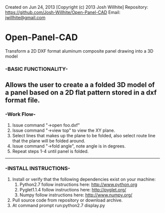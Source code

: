 Created on Jun 24, 2013
[Copyright (c) 2013 Josh Willhite]
Repository: https://github.com/Josh-Willhite/Open-Panel-CAD
Email: jwillhite@gmail.com

# Open-Panel-CAD

Transform a 2D DXF format aluminum composite panel drawing into a 3D model

### -BASIC FUNCTIONALITY-

Allows the user to create a a folded 3D model of a panel based on a 2D flat pattern stored in a dxf format file.
---

### -Work Flow-

1. Issue command "->open foo.dxf"
2. Issue command "->view top" to view the XY plane.
3. Select lines that makes up the plane to be folded, also select route line that the plane will be folded around.
4. Issue command "->fold angle", note angle is in degrees.
5. Repeat steps 1-4 until panel is folded.
---

### -INSTALL INSTRUCTIONS-

1. Install or verify that the following dependencies exist on your machine:
    1. Python2.7 follow instructions here: http://www.python.org
    2. Pyglet1.1.4 follow instructions here: http://pyglet.org/
    3. Numpy follow instructions here: http://www.numpy.org/
2. Pull source code from repository or download archive.
3. At command prompt run:python2.7 display.py


